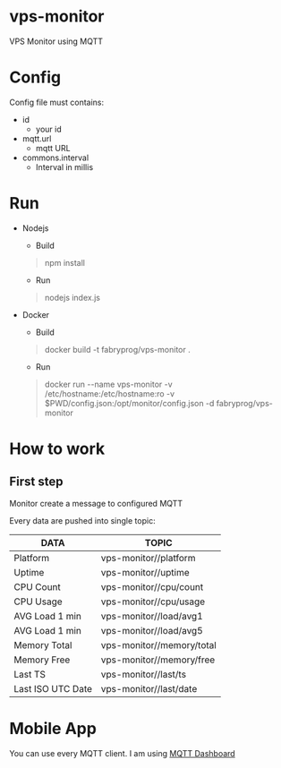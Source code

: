 # vps-monitor

VPS Monitor using MQTT

# Config

Config file must contains:
 * id
   * your id
 * mqtt.url
   * mqtt URL
 * commons.interval
   * Interval in millis

# Run

* Nodejs

  * Build
  > npm install

  * Run
  > nodejs index.js

* Docker

  * Build
  > docker build -t fabryprog/vps-monitor .

  * Run
  > docker run --name vps-monitor -v /etc/hostname:/etc/hostname:ro -v $PWD/config.json:/opt/monitor/config.json -d fabryprog/vps-monitor

# How to work

## First step
Monitor create a message to configured MQTT

Every data are pushed into single topic:

| DATA | TOPIC |
|------|-------|
| Platform | vps-monitor/<ID>/platform |
| Uptime | vps-monitor/<ID>/uptime |
| CPU Count | vps-monitor/<ID>/cpu/count |
| CPU Usage | vps-monitor/<ID>/cpu/usage |
| AVG Load 1 min | vps-monitor/<ID>/load/avg1 |
| AVG Load 1 min | vps-monitor/<ID>/load/avg5 |
| Memory Total | vps-monitor/<ID>/memory/total |
| Memory Free | vps-monitor/<ID>/memory/free |
| Last TS | vps-monitor/<ID>/last/ts |
| Last ISO UTC Date | vps-monitor/<ID>/last/date |

# Mobile App

You can use every MQTT client. I am using [MQTT Dashboard](https://play.google.com/store/apps/details?id=net.routix.mqttdash)

